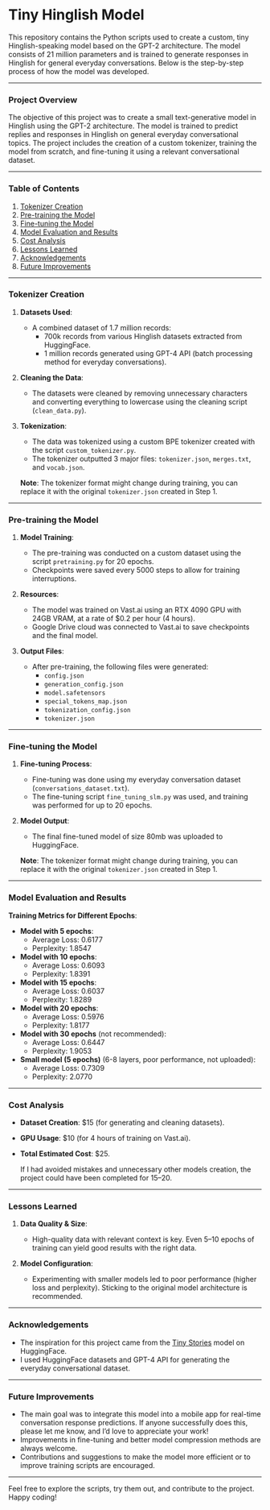 # Tiny Hinglish Model

This repository contains the Python scripts used to create a custom, tiny Hinglish-speaking model based on the GPT-2 architecture. The model consists of 21 million parameters and is trained to generate responses in Hinglish for general everyday conversations. Below is the step-by-step process of how the model was developed.

---

### Project Overview

The objective of this project was to create a small text-generative model in Hinglish using the GPT-2 architecture. The model is trained to predict replies and responses in Hinglish on general everyday conversational topics. The project includes the creation of a custom tokenizer, training the model from scratch, and fine-tuning it using a relevant conversational dataset.

---

### Table of Contents

1. [Tokenizer Creation](#tokenizer-creation)
2. [Pre-training the Model](#pre-training-the-model)
3. [Fine-tuning the Model](#fine-tuning-the-model)
4. [Model Evaluation and Results](#model-evaluation-and-results)
5. [Cost Analysis](#cost-analysis)
6. [Lessons Learned](#lessons-learned)
7. [Acknowledgements](#acknowledgements)
8. [Future Improvements](#future-improvements)

---

### Tokenizer Creation

1. **Datasets Used**:
   - A combined dataset of 1.7 million records:
     - 700k records from various Hinglish datasets extracted from HuggingFace.
     - 1 million records generated using GPT-4 API (batch processing method for everyday conversations).
   
2. **Cleaning the Data**:
   - The datasets were cleaned by removing unnecessary characters and converting everything to lowercase using the cleaning script (`clean_data.py`).

3. **Tokenization**:
   - The data was tokenized using a custom BPE tokenizer created with the script `custom_tokenizer.py`.
   - The tokenizer outputted 3 major files: `tokenizer.json`, `merges.txt`, and `vocab.json`.

   **Note**: The tokenizer format might change during training, you can replace it with the original `tokenizer.json` created in Step 1.

---

### Pre-training the Model

1. **Model Training**:
   - The pre-training was conducted on a custom dataset using the script `pretraining.py` for 20 epochs.
   - Checkpoints were saved every 5000 steps to allow for training interruptions.

2. **Resources**:
   - The model was trained on Vast.ai using an RTX 4090 GPU with 24GB VRAM, at a rate of $0.2 per hour (4 hours).
   - Google Drive cloud was connected to Vast.ai to save checkpoints and the final model.

3. **Output Files**:
   - After pre-training, the following files were generated:
     - `config.json`
     - `generation_config.json`
     - `model.safetensors`
     - `special_tokens_map.json`
     - `tokenization_config.json`
     - `tokenizer.json`

---

### Fine-tuning the Model

1. **Fine-tuning Process**:
    - Fine-tuning was done using my everyday conversation dataset (`conversations_dataset.txt`).
    - The fine-tuning script `fine_tuning_slm.py` was used, and training was performed for up to 20 epochs.

2. **Model Output**:
   - The final fine-tuned model of size 80mb was uploaded to HuggingFace.

   **Note**: The tokenizer format might change during training, you can replace it with the original `tokenizer.json` created in Step 1.

---

### Model Evaluation and Results

**Training Metrics for Different Epochs**:
- **Model with 5 epochs**:
  - Average Loss: 0.6177
  - Perplexity: 1.8547
- **Model with 10 epochs**:
  - Average Loss: 0.6093
  - Perplexity: 1.8391
- **Model with 15 epochs**:
  - Average Loss: 0.6037
  - Perplexity: 1.8289
- **Model with 20 epochs**:
  - Average Loss: 0.5976
  - Perplexity: 1.8177
- **Model with 30 epochs** (not recommended):
  - Average Loss: 0.6447
  - Perplexity: 1.9053
- **Small model (5 epochs)** (6-8 layers, poor performance, not uploaded):
    - Average Loss: 0.7309
    - Perplexity: 2.0770

---

### Cost Analysis

- **Dataset Creation**: $15 (for generating and cleaning datasets).
- **GPU Usage**: $10 (for 4 hours of training on Vast.ai).
- **Total Estimated Cost**: $25.

   If I had avoided mistakes and unnecessary other models creation, the project could have been completed for $15–$20.

---

### Lessons Learned

1. **Data Quality & Size**:
   - High-quality data with relevant context is key. Even 5–10 epochs of training can yield good results with the right data.
   
2. **Model Configuration**:
   - Experimenting with smaller models led to poor performance (higher loss and perplexity). Sticking to the original model architecture is recommended.

---

### Acknowledgements

- The inspiration for this project came from the [Tiny Stories](https://huggingface.co/tiny-stories) model on HuggingFace.
- I used HuggingFace datasets and GPT-4 API for generating the everyday conversational dataset.

---

### Future Improvements

- The main goal was to integrate this model into a mobile app for real-time conversation response predictions. If anyone successfully does this, please let me know, and I’d love to appreciate your work!
- Improvements in fine-tuning and better model compression methods are always welcome.
- Contributions and suggestions to make the model more efficient or to improve training scripts are encouraged.

---

Feel free to explore the scripts, try them out, and contribute to the project. Happy coding!
